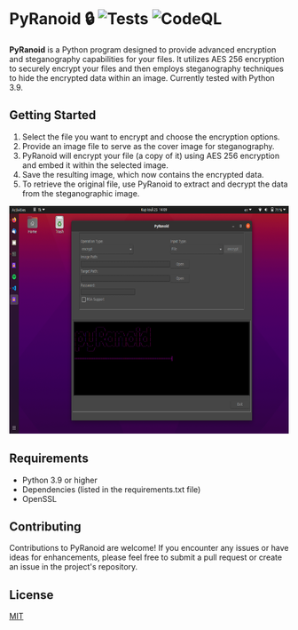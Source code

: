 # PyRanoid :lock: ![Tests](https://github.com/omnone/pyRanoid/workflows/Tests/badge.svg) ![CodeQL](https://github.com/omnone/pyRanoid/workflows/CodeQL/badge.svg)
**PyRanoid** is a Python program designed to provide advanced encryption and steganography capabilities for your files. It utilizes AES 256 encryption to securely encrypt your files and then employs steganography techniques to hide the encrypted data within an image. Currently tested with Python 3.9.

## Getting Started
<ol>
<li>Select the file you want to encrypt and choose the encryption options.</li>
<li>Provide an image file to serve as the cover image for steganography.</li>
<li>PyRanoid will encrypt your file (a copy of it) using AES 256 encryption and embed it within the selected image.</li>
<li>Save the resulting image, which now contains the encrypted data.</li>
<li>To retrieve the original file, use PyRanoid to extract and decrypt the data from the steganographic image.</li>
</ol>

<img src="screenshot.png" width="650" height="410">

## Requirements
<ul>
<li>Python 3.9 or higher</li>
<li>Dependencies (listed in the requirements.txt file)</li>
<li>OpenSSL</li>
</ul>

## Contributing
Contributions to PyRanoid are welcome! If you encounter any issues or have ideas for enhancements, please feel free to submit a pull request or create an issue in the project's repository.

## License
[MIT](https://choosealicense.com/licenses/mit/)
